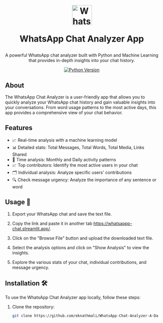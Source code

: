 <!-- Title and Description -->
<h1 align="center">
  <img src="https://i.pinimg.com/736x/a7/6f/76/a76f76e72e019de27d86d96184a82d95.jpg" alt="WhatsApp Chat Analyzer" width="65" height = "65">

  WhatsApp Chat Analyzer App
</h1>

<p align="center">
  A powerful WhatsApp chat analyzer built with Python and Machine Learning that provides in-depth insights into your chat history.
</p>

<!-- Badges and Installation -->
<div align="center">

  [![Python Version](https://img.shields.io/badge/python-3.8%2B-blue.svg)](https://www.python.org/downloads/release/python-3810/)
 


  



</div>

<!-- About -->
## About

The WhatsApp Chat Analyzer is a user-friendly app that allows you to quickly analyze your WhatsApp chat history and gain valuable insights into your conversations. From word usage patterns to the most active days, this app provides a comprehensive view of your chat behavior.

<!-- Features -->
## Features

- 📈 Real-time analysis with a machine learning model
- 📊 Detailed stats: Total Messages, Total Words, Total Media, Links Shared
- 📅 Time analysis: Monthly and Daily activity patterns
- 📈 Top contributors: Identify the most active users in your chat
- 🗂️ Individual analysis: Analyze specific users' contributions
- 🔍 Check message urgency: Analyze the importance of any sentence or word

<!-- Usage -->
## Usage 🚀

1. Export your WhatsApp chat and save the text file.

2. Copy the link and paste it in another tab  https://whatsappp-chat.streamlit.app/.

3. Click on the "Browse File" button and upload the downloaded text file.

4. Select the analysis options and click on "Show Analysis" to view the insights.

5. Explore the various stats of your chat, individual contributions, and message urgency.
<!-- Installation -->
## Installation 🛠️

To use the WhatsApp Chat Analyzer app locally, follow these steps:

1. Clone the repository:
   ```bash
   git clone https://github.com/eknathmali/WhatsApp-Chat-Analyzer-A-Data-Science-ML-Project.git
